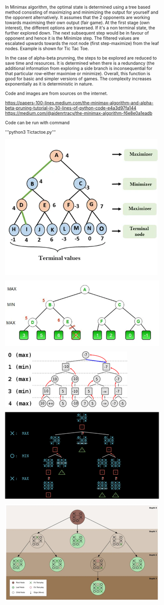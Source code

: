 In Minimax algorithm, the optimal state is determined using a tree based method consisting of maximizing and minimizing the output for yourself and the opponent alternatively.
It assumes that the 2 opponents are working towards maximising their own output (fair game).
At the first stage (own interest), the different options are traversed. If it's a non terminal state, the further explored down. The next subsequent step would be in favour of opponent and hence it is the Minimize step.
The filtered values are escalated upwards towards the root node (first step-maximize) from the leaf nodes.
Example is shown for Tic Tac Toe. 

In the case of alpha-beta prunning, the steps to be explored are reduced to save time and resources. It is determined when there is a redundancy (the additional information from exploring a side branch is inconsequential for that particular row-either maximixe or minimize).
Overall, this function is good for basic and simpler versions of games. The complexity increases exponentially as it is deterministic in nature.

Code and images are from sources on the internet. 


https://papers-100-lines.medium.com/the-minimax-algorithm-and-alpha-beta-pruning-tutorial-in-30-lines-of-python-code-e4a3d97fa144
https://medium.com/@aidenrtracy/the-minimax-algorithm-f6e8e0a1eadb


Code can be run with command 

'''python3 Tictactoe.py'''


![Reward_update](img_1.png)

![Reward_update](img_2.png)

![Reward_update](img_3.png)

![Reward_update](img_4.png)

![Reward_update](img.png)



